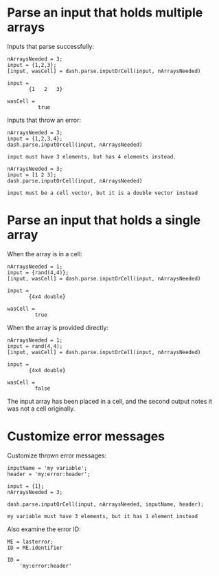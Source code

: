# Parse an input that holds multiple arrays

Inputs that parse successfully:

```in
nArraysNeeded = 3;
input = {1,2,3};
[input, wasCell] = dash.parse.inputOrCell(input, nArraysNeeded)
```

```out
input = 
       {1   2   3}
       
wasCell = 
          true
```

Inputs that throw an error:

```in
nArraysNeeded = 3;
input = {1,2,3,4};
dash.parse.inputOrcell(input, nArraysNeeded)
```

```error
input must have 3 elements, but has 4 elements instead.
```

```in
nArraysNeeded = 3;
input = [1 2 3];
dash.parse.inputOrCell(input, nArraysNeeded)
```

```
input must be a cell vector, but it is a double vector instead
```

# Parse an input that holds a single array

When the array is in a cell:

```in
nArraysNeeded = 1;
input = {rand(4,4)};
[input, wasCell] = dash.parse.inputOrCell(input, nArraysNeeded)
```

```out
input =
       {4x4 double}
       
wasCell =
         true
```

When the array is provided directly:

```in
nArraysNeeded = 1;
input = rand(4,4);
[input, wasCell] = dash.parse.inputOrCell(input, nArraysNeeded)
```

```out
input =
       {4x4 double}
       
wasCell =
         false
```

The input array has been placed in a cell, and the second output notes it was not a cell originally.

# Customize error messages

Customize thrown error messages:

```in
inputName = 'my variable';
header = 'my:error:header';

input = {1};
nArraysNeeded = 3;

dash.parse.inputOrCell(input, nArraysNeeded, inputName, header);
```

```error
my variable must have 3 elements, but it has 1 element instead
```

Also examine the error ID:

```in
ME = lasterror;
ID = ME.identifier
```

```out
ID =
    'my:error:header'
```


